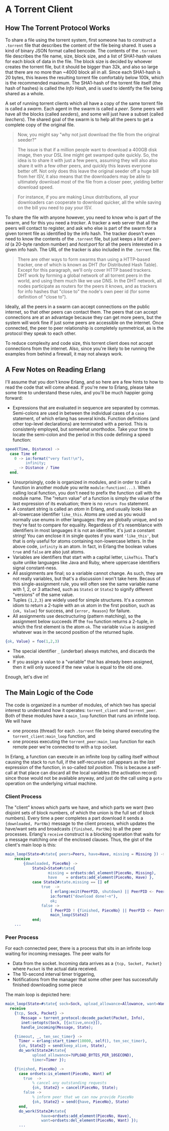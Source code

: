 # A Torrent Client

## How The Torrent Protocol Works

To share a file using the torrent system, first someone has to construct a `.torrent` file that describes the content of the file being shared.  It uses a kind of binary JSON format called bencode.  The contents of the `.torrent` file describes the file name, size, block size, and a list of SHA1-hash values for each block of data in the file.  The block size is decided by whoever creates the torrent file, but it should be bigger than 32k, and also so large that there are no more than ~4000 block all in all.  Since each SHA1-hash is 20 bytes, this leaves the resulting torrent file comfortably below 100k, which is the recommended maximum.  The SHA1-hash of the torrent file itself (the hash of hashes) is called the *Info Hash*, and is used to identify the file being shared as a whole.
 
A set of running torrent clients which all have a copy of the same torrent file is called a *swarm*.  Each agent in the swarm is called a *peer*.  Some peers will have all the blocks (called *seeders*), and some will just have a subset (called *leechers*).  The shared goal of the swarm is to help all the peers to get a complete copy of the original file.

> Now, you might say "why not just download the file from the original seeder?"  

> The issue is that if a million people want to download a 400GB disk image, then your DSL line might get swamped quite quickly.  So, the idea is to share it with just a few peers, assuming they will also also share it with a few other peers, and quickly this leaves everyone better off.  Not only does this leave the original seeder off a huge bill from her ISV, it also means that the downloaders may be able to ultimately download most of the file from a closer peer, yielding better download speed.
 
> For instance, if you are making Linux distributions, all your downloaders can cooperate to download quicker, all the while saving on the bill you need to pay your ISV.
 
To share the file with anyone however, you need to know who is part of the swarm, and for this you need a *tracker*.  A tracker a web server that all the peers will contact to register, and ask who else is part of the swarm for a given torrent file as identified by the info hash.  The tracker doesn't even need to know the contents of the `.torrent` file, but just keeps a list of *peer-id* (a 20-byte random number) and *host:port* for all the peers interested in a given info hash.  The URL of the tracker is also included in the `.torrent` file.

>There are other ways to form swarms than using a HTTP-based tracker, one of which is known as DHT (for Distributed Hash Table).  Except for this paragraph, we'll only cover HTTP based trackers.  
>DHT work by forming a global network of all torrent peers in the world, and using them much like we use DNS.  In the DHT network, all nodes participate as routers for the peers it knows, and as trackers for info hashes that "close to" the node's own peer id (for some definition of "close to"). 

Ideally, all the peers in a swarm can accept connections on the public internet, so that other peers can contact them.  The peers that can accept connections are at an advantage because they can get more peers, but the system will work fine if just some peers are accessible on the internet.   Once connected, the peer to peer relationship is completely symmetrical, as is the protocol they speak to each other.

To reduce complexity and code size, this torrent client does not accept connections from the internet.  Also, since you're likely to be running the examples from behind a firewall, it may not always work.

## A Few Notes on Reading Erlang

I'll assume that you don't know Erlang, and so here are a few hints to how to read the code that will come ahead.  If you're new to Erlang, please take some time to understand these rules, and you'll be much happier going forward:

- Expressions that are evaluated in sequence are separated by commas.  Semi-colons are used in between the individual cases of a `case` statement, of which erlang has several kinds.  Function definitions (and other top-level declarations) are terminated with a period.  This is consistenly employed, but somewhat unorthodox.  Take your time to locate the semi-colon and the period in this code defining a speed function:

````erlang
speed(Time, Distance) ->
  case Time of
    0 -> io:format("very fast!\n"), 
         infinity;
    _ -> Distance / Time
  end.
````
- Unsurprisingly, code is organized in modules, and in order to call a function in another module you write `module:function(...)`.  When calling local function, you don't need to prefix the function call with the module name.  The "return value" of a function is simply the value of the last expression of its evaluation; there is no `return Foo` statement.
- A constant string is called an *atom* in Erlang, and usually looks like an all-lowercase identifier `like_this`.  Atoms are used as you would normally use enums in other languages: they are globally unique, and so they're fast to compare for equality.  Regardless of it's resemblance with identifiers in most languages it is not an identifier, it's just a constant string!  You can enclose it in single quotes if you want `'like_this'`, but that is only useful for atoms containing non-lowercase letters.  In the above code, `infinity` is an atom. In fact, in Erlang the boolean values `true` and `false` are also just atoms.   
- Variables are identifiers that start with a capital letter, `LikeThis`.  That's quite unlike languages like Java and Ruby, where uppercase identifiers signal constant-ness.
- All assignments are final; so a variable cannot change.  As such, they are not really variables, but that's a discussion I won't take here.  Becaus of this single-assignment rule, you will often see the same variable name with 1, 2, or 3 attached, such as `State1` or `State2` to signify different "versions" of the same value. 
- Tuples `{1,2,3}` are widely used for simple structures.  It's a common idiom to return a 2-tuple with an `ok` atom in the first position, such as `{ok, Value}` for success, and `{error, Reason}` for failure.
- All assignments use desctructuring (pattern matching), so the assignment below succeeds iff the `foo` function returns a 2-tuple, in which the first element is the atom `ok`.  The variable `Value` is assigned whatever was in the second position of the returned tuple.

````erlang
{ok, Value} = foo(1,2,3)
````

- The special identifier `_` (underbar) always matches, and discards the value.  
- If you assign a value to a "variable" that has already been assigned, then it will only suceed if the new value is equal to the old one.  

Enough, let's dive in!

## The Main Logic of the Code

The code is organized in a number of modules, of which two has special interest to understand how it operates: `torrent_client` and `torrent_peer`.  Both of these modules have a `main_loop` function that runs an infinite loop. We will have 

- one process (thread) for each `.torrent` file being shared executing the `torrent_client:main_loop` function, and 
- one process executing the `torrent_peer:main_loop` function for each remote peer we're connected to with a tcp socket.

In Erlang, a function can execute in an infinite loop by calling itself without causing the stack to run full, if the self-recursive call appears as the *last* expression of the function, in so-called *tail position*.  This is because a self-call at that place can discard all the local variables (the activation record) since those would not be available anyway, and just do the call using a `goto` operation on the underlying virtual machine.


### Client Process

The "client" knows which parts we have, and which parts we want (two disjoint sets of block numbers, of which the union is the full set of block numbers).  Every time a peer completes a part download it sends a `{downloaded, PartNo}` message to the client process, which updates the have/want sets and broadcasts `{finished, PartNo}` to all the peer processes.   Erlang's `receive` construct is a blocking operation that waits for a message matching one of the enclosed clauses. Thus, the gist of the client's main loop is this:

````erlang
main_loop(State=#state{ peers=Peers, have=Have, missing = Missing }) ->
    receive
        {downloaded, PieceNo} ->
            State2=State#state{ 
                   missing = ordsets:del_element(PieceNo, Missing),
                   have    = ordsets:add_element(PieceNo, Have) },
            case State2#state.missing == [] of
                true  ->
                    [ erlang:exit(PeerPID, shutdown) || PeerPID <- Peers ],
                    io:format("download done!~n"),
                    ok;
                false ->
                    [ PeerPID ! {finished, PieceNo} || PeerPID <- Peers ],
                    main_loop(State2)
            end;
    ...
````

### Peer Process

For each connected peer, there is a process that sits in an infinite loop waiting for incoming messages.  The peer waits for

- Data from the socket.  Incoming data arrives as a `{tcp, Socket, Packet}` where `Packet` is the actual data received.   
- The 10-second interval timer triggering,
- Notifications from the manager that some other peer has successfully finished downloading some piece

The main loop is depicted here:

````erlang
main_loop(State=#state{ sock=Sock, upload_allowance=Allowance, want=Want, have=Have }) ->
  receive
    {tcp, Sock, Packet} ->
       Message = torrent_protocol:decode_packet(Packet, Info),
       inet:setopts(Sock, [{active,once}]),
       handle_incoming(Message, State);

    {timeout, _, ten_sec_timer} ->
      Timer = erlang:start_timer(10000, self(), ten_sec_timer),
      {ok, State2} = send(keep_alive, State),
      do_work(State2#state{ 
            upload_allowance=?UPLOAD_BYTES_PER_10SECOND), 
            timer=Timer });

    {finished, PieceNo} ->
      case ordsets:is_element(PieceNo, Want) of
        true  -> 
            % cancel any outstanding requests
            {ok, State2} = cancel(PieceNo, State);
        false -> 
            % inform peer that we can now provide PieceNo
            {ok, State2} = send({have, PieceNo}, State)
      end,
      do_work(State2#state{ 
                have=ordsets:add_element(PieceNo, Have),
                want=ordsets:del_element(PieceNo, Want) });
      ...
````
